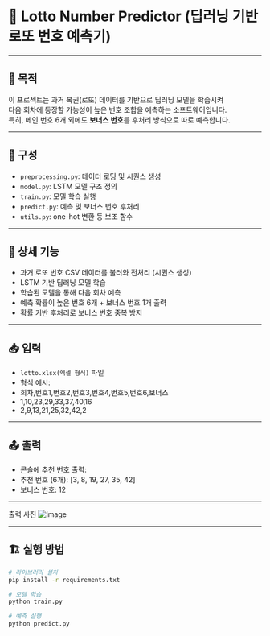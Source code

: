 # 🎯 Lotto Number Predictor (딥러닝 기반 로또 번호 예측기)

---

## 📌 목적

이 프로젝트는 과거 복권(로또) 데이터를 기반으로 딥러닝 모델을 학습시켜  
다음 회차에 등장할 가능성이 높은 번호 조합을 예측하는 소프트웨어입니다.  
특히, 메인 번호 6개 외에도 **보너스 번호**를 후처리 방식으로 따로 예측합니다.

---

## 📁 구성

- `preprocessing.py`: 데이터 로딩 및 시퀀스 생성
- `model.py`: LSTM 모델 구조 정의
- `train.py`: 모델 학습 실행
- `predict.py`: 예측 및 보너스 번호 후처리
- `utils.py`: one-hot 변환 등 보조 함수

---

## 🔧 상세 기능

- 과거 로또 번호 CSV 데이터를 불러와 전처리 (시퀀스 생성)
- LSTM 기반 딥러닝 모델 학습
- 학습된 모델을 통해 다음 회차 예측
- 예측 확률이 높은 번호 6개 + 보너스 번호 1개 출력
- 확률 기반 후처리로 보너스 번호 중복 방지

---

## 📥 입력

- `lotto.xlsx(엑셀 형식)` 파일
- 형식 예시:
- 회차,번호1,번호2,번호3,번호4,번호5,번호6,보너스
- 1,10,23,29,33,37,40,16
- 2,9,13,21,25,32,42,2

---

## 📤 출력

- 콘솔에 추천 번호 출력:
- 추천 번호 (6개): [3, 8, 19, 27, 35, 42]
- 보너스 번호: 12

---

출력 사진
![image](https://github.com/user-attachments/assets/019c1fb0-d262-46a4-b56b-e5df84338d4e)

---

## 🏗️ 실행 방법

```bash
# 라이브러리 설치
pip install -r requirements.txt

# 모델 학습
python train.py

# 예측 실행
python predict.py
